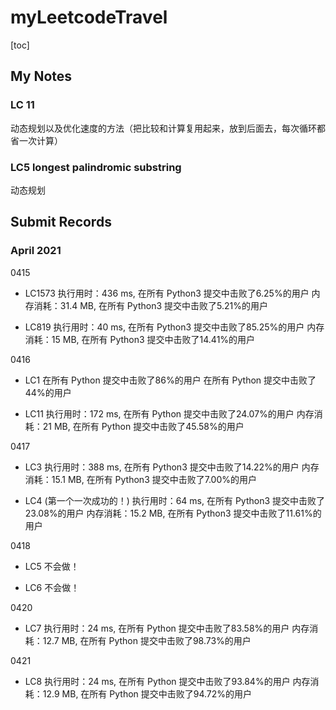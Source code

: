 # myLeetcodeTravel
[toc]

## My Notes

### LC 11
动态规划以及优化速度的方法（把比较和计算复用起来，放到后面去，每次循环都省一次计算）

### LC5 longest palindromic substring
动态规划

## Submit Records

### April 2021
0415

- LC1573
执行用时：436 ms, 在所有 Python3 提交中击败了6.25%的用户
内存消耗：31.4 MB, 在所有 Python3 提交中击败了5.21%的用户

- LC819
执行用时：40 ms, 在所有 Python3 提交中击败了85.25%的用户
内存消耗：15 MB, 在所有 Python3 提交中击败了14.41%的用户

0416

- LC1
在所有 Python 提交中击败了86%的用户
在所有 Python 提交中击败了44%的用户

- LC11
执行用时：172 ms, 在所有 Python 提交中击败了24.07%的用户
内存消耗：21 MB, 在所有 Python 提交中击败了45.58%的用户

0417

- LC3 
执行用时：388 ms, 在所有 Python3 提交中击败了14.22%的用户
内存消耗：15.1 MB, 在所有 Python3 提交中击败了7.00%的用户

- LC4 (第一个一次成功的！)
执行用时：64 ms, 在所有 Python3 提交中击败了23.08%的用户
内存消耗：15.2 MB, 在所有 Python3 提交中击败了11.61%的用户

0418

- LC5
不会做！

- LC6
不会做！

0420

- LC7
执行用时：24 ms, 在所有 Python 提交中击败了83.58%的用户
内存消耗：12.7 MB, 在所有 Python 提交中击败了98.73%的用户


0421 

- LC8
执行用时：24 ms, 在所有 Python 提交中击败了93.84%的用户
内存消耗：12.9 MB, 在所有 Python 提交中击败了94.72%的用户